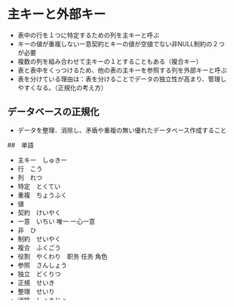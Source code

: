 # 主キーと外部キー

* 表中の行を１つに特定するための列を主キーと呼ぶ
* キーの値が重複しない一意契約とキーの値が空値でない非NULL制約の２つが必要
* 複数の列を組み合わせて主キーの１とすることもある（複合キー）
* 表と表中をくっつけるため、他の表の主キーを参照する列を外部キーと呼ぶ
* 表を分けている理由は：表を分けることでデータの独立性が高まり、管理しやすくなる。（正規化の考え方）

## データベースの正規化

* データを整理．消除し、矛盾や重複の無い優れたデータベース作成すること


##　単語

* 主キー　しゅきー
* 行　こう
* 列　れつ
* 特定　とくてい
* 重複　ちょうふく
* 値
* 契約　けいやく
* 一意　いちい 唯一 一心一意
* 非　ひ
* 制約　せいやく
* 複合　ふくごう
* 役割　やくわり　职务 任务 角色
* 参照　さんしょう
* 独立　どくりつ
* 正規　せいき
* 整理　せいり
* 消除　しょうじょ
* 矛盾　むじゅん
* 重複　ちょうふく
* 優れる　すぐれる